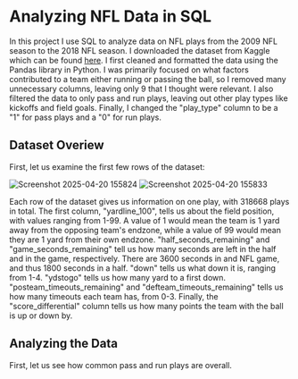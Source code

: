 # Analyzing NFL Data in SQL
 In this project I use SQL to analyze data on NFL plays from the 2009 NFL season to the 2018 NFL season. I downloaded the dataset from Kaggle which can be found [here](https://www.kaggle.com/datasets/kendallgillies/nflstatistics). I first cleaned and formatted the data using the Pandas library in Python. I was primarily focused on what factors contributed to a team either running or passing the ball, so I removed many unnecessary columns, leaving only 9 that I thought were relevant. I also filtered the data to only pass and run plays, leaving out other play types like kickoffs and field goals. Finally, I changed the "play_type" column to be a "1" for pass plays and a "0" for run plays.

 ## Dataset Overiew

First, let us examine the first few rows of the dataset:

![Screenshot 2025-04-20 155824](https://github.com/user-attachments/assets/28a85791-3297-4498-b34e-d85c0ae127bd)
![Screenshot 2025-04-20 155833](https://github.com/user-attachments/assets/d4c2a98e-0443-4f23-8131-801c1811d4cc)

Each row of the dataset gives us information on one play, with 318668 plays in total. The first column, "yardline_100", tells us about the field position, with values ranging from 1-99. A value of 1 would mean the team is 1 yard away from the opposing team's endzone, while a value of 99 would mean they are 1 yard from their own endzone. "half_seconds_remaining" and "game_seconds_remaining" tell us how many seconds are left in the half and in the game, respectively. There are 3600 seconds in and NFL game, and thus 1800 seconds in a half. "down" tells us what down it is, ranging from 1-4. "ydstogo" tells us how many yard to a first down. "posteam_timeouts_remaining" and "defteam_timeouts_remaining" tells us how many timeouts each team has, from 0-3. Finally, the "score_differential" column tells us how many points the team with the ball is up or down by.

## Analyzing the Data

First, let us see how common pass and run plays are overall. 

